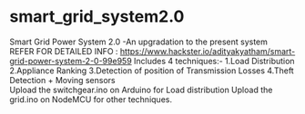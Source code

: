# smart_grid_system2.0
Smart Grid Power System 2.0 -An upgradation to the present system  
REFER FOR DETAILED INFO : https://www.hackster.io/adityakyatham/smart-grid-power-system-2-0-99e959
Includes 4 techniques:- 
1.Load Distribution 
2.Appliance Ranking 
3.Detection of position of Transmission Losses 
4.Theft Detection + Moving sensors  
Upload the switchgear.ino on Arduino for Load distribution Upload the grid.ino on NodeMCU for other techniques.

